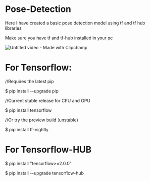 # Pose-Detection
Here I have created a basic pose detection model using tf and tf hub libraries

Make sure you have tf and tf-hub installed in your pc




![Untitled video - Made with Clipchamp](https://user-images.githubusercontent.com/60354744/191565378-7bf837f5-d54e-4934-a834-1f2ca4641272.gif)



# For Tensorflow:
//Requires the latest pip

$ pip install --upgrade pip

//Current stable release for CPU and GPU

$ pip install tensorflow

//Or try the preview build (unstable)

$ pip install tf-nightly


# For Tensorflow-HUB

$ pip install "tensorflow>=2.0.0"

$ pip install --upgrade tensorflow-hub
